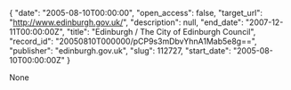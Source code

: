 {
  "date": "2005-08-10T00:00:00", 
  "open_access": false, 
  "target_url": "http://www.edinburgh.gov.uk/", 
  "description": null, 
  "end_date": "2007-12-11T00:00:00Z", 
  "title": "Edinburgh / The City of Edinburgh Council", 
  "record_id": "20050810T000000/pCP9s3mDbvYhnA1Mab5e8g==", 
  "publisher": "edinburgh.gov.uk", 
  "slug": 112727, 
  "start_date": "2005-08-10T00:00:00Z"
}

None